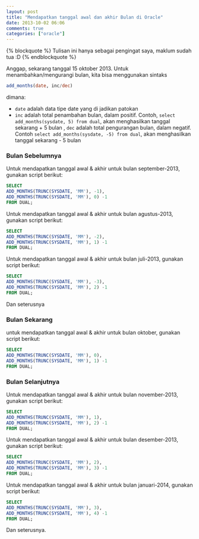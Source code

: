 ```yaml
---
layout: post
title: "Mendapatkan tanggal awal dan akhir Bulan di Oracle"
date: 2013-10-02 06:06
comments: true
categories: ["oracle"]
---
```


{% blockquote %}
Tulisan ini hanya sebagai pengingat saya, maklum sudah tua :D
{% endblockquote %}

Anggap, sekarang tanggal 15 oktober 2013. Untuk menambahkan/mengurangi bulan, kita bisa menggunakan sintaks

```sql
add_months(date, inc/dec)
```

dimana:

* `date` adalah data tipe date yang di jadikan patokan
* `inc` adalah total penambahan bulan, dalam positif. Contoh, `select add_months(sysdate, 5) from dual`, akan menghasilkan tanggal sekarang + 5 bulan
, `dec` adalah total pengurangan bulan, dalam negatif. Contoh `select add_months(sysdate, -5) from dual`, akan menghasilkan tanggal sekarang - 5 bulan

### Bulan Sebelumnya

Untuk mendapatkan tanggal awal & akhir untuk bulan september-2013, gunakan script berikut:

```sql
SELECT 
ADD_MONTHS(TRUNC(SYSDATE, 'MM'), -1),
ADD_MONTHS(TRUNC(SYSDATE, 'MM'), 0) -1
FROM DUAL;
```
Untuk mendapatkan tanggal awal & akhir untuk bulan agustus-2013, gunakan script berikut:

```sql
SELECT 
ADD_MONTHS(TRUNC(SYSDATE, 'MM'), -2),
ADD_MONTHS(TRUNC(SYSDATE, 'MM'), 1) -1
FROM DUAL;
```

Untuk mendapatkan tanggal awal & akhir untuk bulan juli-2013, gunakan script berikut:

```sql
SELECT 
ADD_MONTHS(TRUNC(SYSDATE, 'MM'), -3),
ADD_MONTHS(TRUNC(SYSDATE, 'MM'), 2) -1
FROM DUAL;
```

Dan seterusnya

### Bulan Sekarang

untuk mendapatkan tanggal awal & akhir untuk bulan oktober, gunakan script berikut:

```sql
SELECT 
ADD_MONTHS(TRUNC(SYSDATE, 'MM'), 0),
ADD_MONTHS(TRUNC(SYSDATE, 'MM'), 1) -1
FROM DUAL;
```

### Bulan Selanjutnya

Untuk mendapatkan tanggal awal & akhir untuk bulan november-2013, gunakan script berikut:

```sql
SELECT 
ADD_MONTHS(TRUNC(SYSDATE, 'MM'), 1),
ADD_MONTHS(TRUNC(SYSDATE, 'MM'), 2) -1
FROM DUAL;
```

Untuk mendapatkan tanggal awal & akhir untuk bulan desember-2013, gunakan script berikut:

```sql
SELECT 
ADD_MONTHS(TRUNC(SYSDATE, 'MM'), 2),
ADD_MONTHS(TRUNC(SYSDATE, 'MM'), 3) -1
FROM DUAL;
```

Untuk mendapatkan tanggal awal & akhir untuk bulan januari-2014, gunakan script berikut:

```sql
SELECT 
ADD_MONTHS(TRUNC(SYSDATE, 'MM'), 3),
ADD_MONTHS(TRUNC(SYSDATE, 'MM'), 4) -1
FROM DUAL;
```

Dan seterusnya.